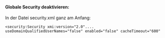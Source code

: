

#### Globale Security deaktivieren:
In der Datei security.xml ganz am Anfang:
```
<security:Security xmi:version="2.0"....
useDomainQualifiedUserNames="false" enabled="false" cacheTimeout="600" 
```
